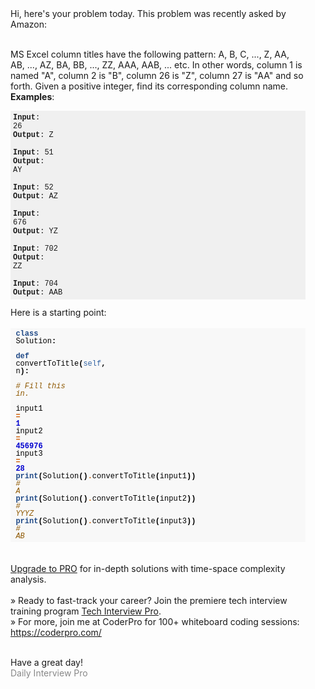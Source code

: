<div style="padding:16px">Hi, here's your problem today. This problem was recently asked by Amazon:<br><br>

MS Excel column titles have the following pattern: A, B, C, ..., Z, AA, AB, ..., AZ, BA, BB, ..., ZZ, AAA, AAB, ... etc. In other words, column 1 is named "A", column 2 is "B", column 26 is "Z", column 27 is "AA" and so forth. Given a positive integer, find its corresponding column name. <br><b>Examples</b>: <pre style="font-size:12px;font-family:courier;background-color:#f0f0f0;padding:4px"><b>Input</b>: 26<br><b>Output</b>: Z<br><br><b>Input</b>: 51<br><b>Output</b>: AY<br><br><b>Input</b>: 52<br><b>Output</b>: AZ<br><br><b>Input</b>: 676<br><b>Output</b>: YZ<br><br><b>Input</b>: 702<br><b>Output</b>: ZZ<br><br><b>Input</b>: 704<br><b>Output</b>: AAB<br></pre>Here is a starting point:<br><br><div style="background:#f8f8f8;overflow:auto;width:auto;border-width:.1em .1em .1em .8em;padding:.2em .6em"><pre style="margin:0;font-family:courier;font-size:12px;line-height:100%"><span style="color:#204a87;font-weight:bold">class</span> <span style="color:#000000">Solution</span><span style="color:#000000;font-weight:bold">:</span><br>  <span style="color:#204a87;font-weight:bold">def</span> <span style="color:#000000">convertToTitle</span><span style="color:#000000;font-weight:bold">(</span><span style="color:#3465a4">self</span><span style="color:#000000;font-weight:bold">,</span> <span style="color:#000000">n</span><span style="color:#000000;font-weight:bold">):</span><br>    <span style="color:#8f5902;font-style:italic"># Fill this in.</span><br><br><span style="color:#000000">input1</span> <span style="color:#ce5c00;font-weight:bold">=</span> <span style="color:#0000cf;font-weight:bold">1</span><br><span style="color:#000000">input2</span> <span style="color:#ce5c00;font-weight:bold">=</span> <span style="color:#0000cf;font-weight:bold">456976</span><br><span style="color:#000000">input3</span> <span style="color:#ce5c00;font-weight:bold">=</span> <span style="color:#0000cf;font-weight:bold">28</span><br><span style="color:#204a87;font-weight:bold">print</span><span style="color:#000000;font-weight:bold">(</span><span style="color:#000000">Solution</span><span style="color:#000000;font-weight:bold">()</span><span style="color:#ce5c00;font-weight:bold">.</span><span style="color:#000000">convertToTitl<wbr>e</span><span style="color:#000000;font-weight:bold">(</span><span style="color:#000000">input1</span><span style="color:#000000;font-weight:bold">))</span><br><span style="color:#8f5902;font-style:italic"># A</span><br><span style="color:#204a87;font-weight:bold">print</span><span style="color:#000000;font-weight:bold">(</span><span style="color:#000000">Solution</span><span style="color:#000000;font-weight:bold">()</span><span style="color:#ce5c00;font-weight:bold">.</span><span style="color:#000000">convertToTitl<wbr>e</span><span style="color:#000000;font-weight:bold">(</span><span style="color:#000000">input2</span><span style="color:#000000;font-weight:bold">))</span><br><span style="color:#8f5902;font-style:italic"># YYYZ</span><br><span style="color:#204a87;font-weight:bold">print</span><span style="color:#000000;font-weight:bold">(</span><span style="color:#000000">Solution</span><span style="color:#000000;font-weight:bold">()</span><span style="color:#ce5c00;font-weight:bold">.</span><span style="color:#000000">convertToTitl<wbr>e</span><span style="color:#000000;font-weight:bold">(</span><span style="color:#000000">input3</span><span style="color:#000000;font-weight:bold">))</span><br><span style="color:#8f5902;font-style:italic"># AB</span><br></pre></div><br><br>
<a href="https://www.techseries.dev/offers/vb9SVFHL/checkout" target="_blank" data-saferedirecturl="https://www.google.com/url?q=https://www.techseries.dev/offers/vb9SVFHL/checkout&amp;source=gmail&amp;ust=1609392509756000&amp;usg=AFQjCNEXjCQmqHgt9PM93e-r6uq3DHoH7Q">Upgrade to PRO</a> for in-depth solutions with time-space complexity analysis.<br><br>» Ready to fast-track your career? Join the premiere tech interview training program <a href="https://www.techseries.dev/interview-details" target="_blank" data-saferedirecturl="https://www.google.com/url?q=https://www.techseries.dev/interview-details&amp;source=gmail&amp;ust=1609392509756000&amp;usg=AFQjCNF9j471_6Aml2Mz4ftHQ-ScOb4mww">Tech Interview Pro</a>.<br>
» For more, join me at CoderPro for 100+ whiteboard coding sessions:
<a href="https://coderpro.com/" target="_blank" data-saferedirecturl="https://www.google.com/url?q=https://coderpro.com/&amp;source=gmail&amp;ust=1609392509756000&amp;usg=AFQjCNGEQYaK7wuqAKABhTIkluOzK4oQTw">https://coderpro.com/</a>
<br><br>

Have a great day!<font color="#888888"><br>
Daily Interview Pro</font></div>